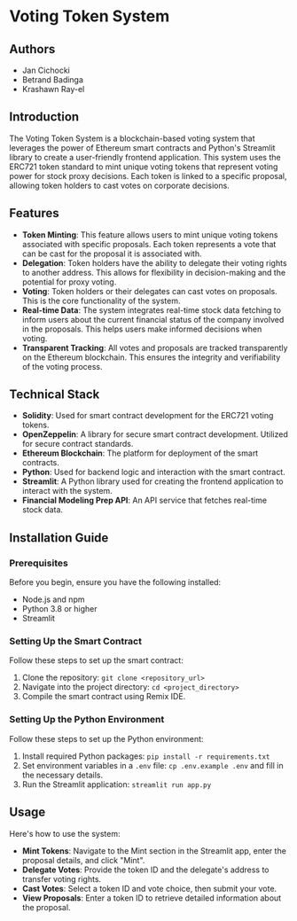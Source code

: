 # Voting Token System

## Authors
- Jan Cichocki
- Betrand Badinga
- Krashawn Ray-el

## Introduction
The Voting Token System is a blockchain-based voting system that leverages the power of Ethereum smart contracts and Python's Streamlit library to create a user-friendly frontend application. This system uses the ERC721 token standard to mint unique voting tokens that represent voting power for stock proxy decisions. Each token is linked to a specific proposal, allowing token holders to cast votes on corporate decisions.

## Features
- **Token Minting**: This feature allows users to mint unique voting tokens associated with specific proposals. Each token represents a vote that can be cast for the proposal it is associated with.
- **Delegation**: Token holders have the ability to delegate their voting rights to another address. This allows for flexibility in decision-making and the potential for proxy voting.
- **Voting**: Token holders or their delegates can cast votes on proposals. This is the core functionality of the system.
- **Real-time Data**: The system integrates real-time stock data fetching to inform users about the current financial status of the company involved in the proposals. This helps users make informed decisions when voting.
- **Transparent Tracking**: All votes and proposals are tracked transparently on the Ethereum blockchain. This ensures the integrity and verifiability of the voting process.

## Technical Stack
- **Solidity**: Used for smart contract development for the ERC721 voting tokens.
- **OpenZeppelin**: A library for secure smart contract development. Utilized for secure contract standards.
- **Ethereum Blockchain**: The platform for deployment of the smart contracts.
- **Python**: Used for backend logic and interaction with the smart contract.
- **Streamlit**: A Python library used for creating the frontend application to interact with the system.
- **Financial Modeling Prep API**: An API service that fetches real-time stock data.

## Installation Guide

### Prerequisites
Before you begin, ensure you have the following installed:
- Node.js and npm
- Python 3.8 or higher
- Streamlit

### Setting Up the Smart Contract
Follow these steps to set up the smart contract:
1. Clone the repository: `git clone <repository_url>`
2. Navigate into the project directory: `cd <project_directory>`
3. Compile the smart contract using Remix IDE.

### Setting Up the Python Environment
Follow these steps to set up the Python environment:
1. Install required Python packages: `pip install -r requirements.txt`
2. Set environment variables in a `.env` file: `cp .env.example .env` and fill in the necessary details.
3. Run the Streamlit application: `streamlit run app.py`

## Usage
Here's how to use the system:
- **Mint Tokens**: Navigate to the Mint section in the Streamlit app, enter the proposal details, and click "Mint".
- **Delegate Votes**: Provide the token ID and the delegate's address to transfer voting rights.
- **Cast Votes**: Select a token ID and vote choice, then submit your vote.
- **View Proposals**: Enter a token ID to retrieve detailed information about the proposal.
